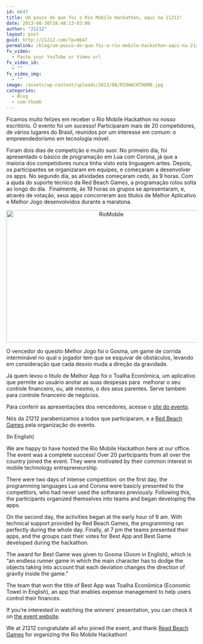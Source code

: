 ```yaml
---
id: 6647
title: Um pouco do que foi o Rio Mobile Hackathon, aqui na 21212!
date: 2013-08-30T18:48:13-03:00
author: "21212"
layout: post
guid: http://21212.com/?p=6647
permalink: /blog/um-pouco-do-que-foi-o-rio-mobile-hackathon-aqui-na-21212/
fv_video:
  - Paste your YouTube or Vimeo url
fv_video_id:
  - ""
fv_video_img:
  - ""
image: /assets/wp-content/uploads/2013/08/RIOHACKTHUMB.jpg
categories:
  - Blog
  - com-thumb
---
```

<p dir="ltr">
  Ficamos muito felizes em receber o Rio Mobile Hackathon no nosso escritório. O evento foi um sucesso! Participaram mais de 20 competidores, de vários lugares do Brasil, reunidos por um interesse em comum: o empreendedorismo em tecnologia móvel.
</p>

<p dir="ltr">
  Foram dois dias de competição e muito suor. No primeiro dia, foi apresentado o básico de programação em Lua com Corona, já que a maioria dos competidores nunca tinha visto esta linguagem antes. Depois, os participantes se organizaram em equipes, e começaram a desenvolver os apps. No segundo dia, as atividades começaram cedo, às 9 horas. Com a ajuda do suporte técnico da Red Beach Games, a programação rolou solta ao longo do dia.  Finalmente, às 19 horas os grupos se apresentaram, e, através de votação, seus apps concorreram aos títulos de Melhor Aplicativo e Melhor Jogo desenvolvidos durante a maratona.
</p>

<p dir="ltr" style="text-align: center;">
  <a href="http://21212.com/assets/wp-content/uploads/2013/08/RioMobile.jpg"><img class="aligncenter size-full wp-image-6648" title="Imagem cedida pela Produtora do evento" alt="RioMobile" src="{{ site.url }}/assets/wp-content/uploads/2013/08/RioMobile.jpg" width="540" height="350" srcset="{{ site.url }}/assets/wp-content/uploads/2013/08/RioMobile.jpg 540w, {{ site.url }}/assets/wp-content/uploads/2013/08/RioMobile-300x194.jpg 300w" sizes="(max-width: 540px) 100vw, 540px" /></a>
</p>

O vencedor do quesito Melhor Jogo foi o Gosma, um game de corrida interminável no qual o jogador tem que se esquivar de obstáculos, levando em consideração que cada desvio muda a direção da gravidade.

Já quem levou o titulo de Melhor App foi o Toalha Econômica, um aplicativo que permite ao usuário anotar as suas despesas para  melhorar o seu controle financeiro, ou, até mesmo, o dos seus parentes. Serve também para controle financeiro de negócios.

<p dir="ltr">
  Para conferir as apresentações dos vencedores, acesse o <a href="http://www.riomobilehackathon.com/winners.html">site do evento</a>.
</p>

<p dir="ltr">
  Nós da 21212 parabenizamos a todos que participaram, e a <a href="http://redbeachgames.com/">Red Beach Games</a> pela organização do evento.
</p>

(In English)

We are happy to have hosted the Rio Mobile Hackathon here at our office. The event was a complete success! Over 20 participants from all over the country joined the event. They were motivated by their common interest in mobile technology entrepreneurship.

There were two days of intense competition: on the first day, the programming languages Lua and Corona were basicly presented to the competitors, who had never used the softwares previously. Following this, the participants organized themselves into teams and began developing the apps.

On the second day, the activities began at the early hour of 9 am. With technical support provided by Red Beach Games, the programming ran perfectly during the whole day. Finally, at 7 pm the teams presented their apps, and the groups cast their votes for Best App and Best Game developed during the hackathon.

The award for Best Game was given to Gosma (Goom in English), which is “an endless runner game in which the main character has to dodge the objects taking into account that each deviation changes the direction of gravity inside the game.”

<p dir="ltr">
  The team that won the title of Best App was Toalha Econômica (Economic Towel in English), an app that enables expense management to help users control their finances.
</p>

<p dir="ltr">
  If you’re interested in watching the winners’ presentation, you can check it on <a href="http://www.riomobilehackathon.com/winners.html">the event website</a>.
</p>

We at 21212 congratulate all who joined the event, and thank [Read Beach Games](http://redbeachgames.com/) for organizing the Rio Mobile Hackathon!